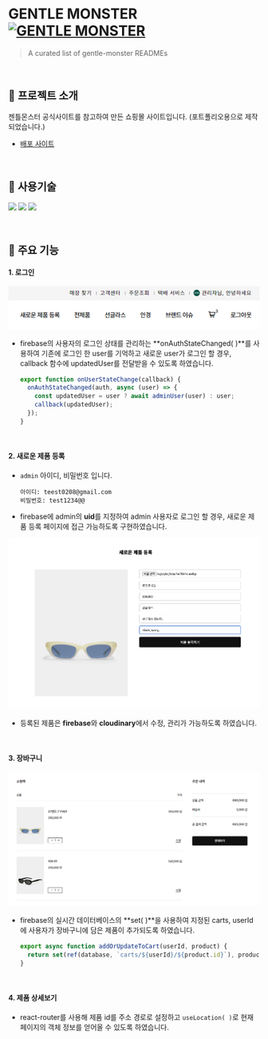 # GENTLE MONSTER [![GENTLE MONSTER](https://cdn.jsdelivr.net/gh/sindresorhus/awesome@d7305f38d29fed78fa85652e3a63e154dd8e8829/media/badge.svg)](https://delicate-longma-d20402.netlify.app/)
> A curated list of gentle-monster READMEs

<br>

## 👀 프로젝트 소개

젠틀몬스터 공식사이트를 참고하여 만든 쇼핑몰 사이트입니다. (포트폴리오용으로 제작되었습니다.)
* [배포 사이트](https://delicate-longma-d20402.netlify.app/) 

<br>

## 📝 사용기술

<img src="https://img.shields.io/badge/React.js-3178C6?style=for-the-badge&logo=react&logoColor=white"/> <img src="https://img.shields.io/badge/-scss-FF4785?style=for-the-badge&logo=sass&logoColor=white" /> <img src="https://img.shields.io/badge/firebase-%23039BE5.svg?style=for-the-badge&logo=firebase" /> 

<br>

## 📍 주요 기능

#### 1. 로그인 

<img src="./public/images/github03.png" alt=" " />

* firebase의 사용자의 로그인 상태를 관리하는 **onAuthStateChanged( )**를 사용하여 기존에 로그인 한 user를 기억하고 새로운 user가 로그인 할 경우, callback 함수에 updatedUser를 전달받을 수 있도록 하였습니다. 
    
    ```jsx
    export function onUserStateChange(callback) {
      onAuthStateChanged(auth, async (user) => {
        const updatedUser = user ? await adminUser(user) : user;
        callback(updatedUser);
      });
    }
    ```

<br>

#### 2. 새로운 제품 등록

* `admin` 아이디, 비밀번호 입니다.
    
    ```
    아이디: teest0208@gmail.com
    비밀번호: test1234@@
    ```
    
* firebase에 admin의 **uid**를 지정하여 admin 사용자로 로그인 할 경우, 새로운 제품 등록 페이지에 접근 가능하도록 구현하였습니다.

<img src="./public/images/github.png" alt=" " />

* 등록된 제품은 **firebase**와 **cloudinary**에서 수정, 관리가 가능하도록 하였습니다.

<br>

#### 3. 장바구니

<img src="./public/images/github02.png" alt=" " />

* firebase의 실시간 데이터베이스의 **set( )**을 사용하여 지정된 carts, userId에 사용자가 장바구니에 담은 제품이 추가되도록 하였습니다.
    
    ```jsx
    export async function addOrUpdateToCart(userId, product) {
      return set(ref(database, `carts/${userId}/${product.id}`), product);
    }
    ```

<br>

#### 4. 제품 상세보기

* react-router를 사용해 제품 id를 주소 경로로 설정하고 `useLocation( )`로 현재 페이지의 객체 정보를 얻어올 수 있도록 하였습니다.

<br>
